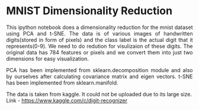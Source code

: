 # MNIST Dimensionality Reduction

<p align="justify">
This ipython notebook does a dimensionality reduction for the mnist dataset using PCA and t-SNE. The data is of various images of handwritten 
digits(stored in form of pixels) and the class label is the actual digit that it represents(0-9). We need to do redution for visulizaion of these digits.
The original data has 784 features or pixels and we convert them into just two dimensions for easy visualization.
</p>

<p align="justify">
PCA has been implemented from sklearn.decomposition module and also by ourselves after calculating covariance matrix and eigen vectors. t-SNE has been implemented from 
sklearn.manifold.
</p>

The data is taken from kaggle. It could not be uploaded due to its large size.<br>
Link - https://www.kaggle.com/c/digit-recognizer
